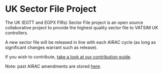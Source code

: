 # UK Sector File Project

The UK (EGTT and EGPX FIRs) Sector File project is an open source collaborative project to provide the highest quality sector file to VATSIM UK controllers.

A new sector file will be released in line with each AIRAC cycle (as long as significant changes warrant such as release).

If you wish to contribute, [take a look at our contribution guide](https://gitlab.com/vatsim-uk/UK-Sector-File/blob/master/Contributing.md).

Note: past AIRAC amendments are stored [here](https://drive.google.com/folderview?id=0B-vBWgjwDAzqcThza1lIaHJDbEU&usp=sharing).